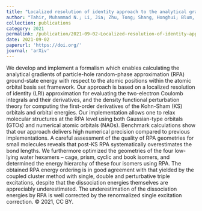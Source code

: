 ```yaml
---
title: "Localized resolution of identity approach to the analytical gradients of random-phase approximation ground-state energy: Algorithm and benchmarks"
author: "Tahir, Muhammad N.; Li, Jia; Zhu, Tong; Shang, Honghui; Blum, Volker; Ren, Xinguo"
collection: publications
category: 2021
permalink: /publication/2021-09-02-Localized-resolution-of-identity-approach-to-the-analytical-gradients-of-random-phase-approximation-ground-state-energy:-Algorithm-and-benchmarks
date: 2021-09-02
paperurl: 'https://doi.org/'
journal: 'arXiv'
---
```


We develop and implement a formalism which enables calculating the analytical gradients of particle-hole random-phase approximation (RPA) ground-state energy with respect to the atomic positions within the atomic orbital basis set framework. Our approach is based on a localized resolution of identity (LRI) approximation for evaluating the two-electron Coulomb integrals and their derivatives, and the density functional perturbation theory for computing the first-order derivatives of the Kohn-Sham (KS) orbitals and orbital energies. Our implementation allows one to relax molecular structures at the RPA level using both Gaussian-type orbitals (GTOs) and numerical atomic orbitals (NAOs). Benchmark calculations show that our approach delivers high numerical precision compared to previous implementations. A careful assessment of the quality of RPA geometries for small molecules reveals that post-KS RPA systematically overestimates the bond lengths. We furthermore optimized the geometries of the four low-lying water hexamers – cage, prism, cyclic and book isomers, and determined the energy hierarchy of these four isomers using RPA. The obtained RPA energy ordering is in good agreement with that yielded by the coupled cluster method with single, double and perturbative triple excitations, despite that the dissociation energies themselves are appreciably underestimated. The underestimation of the dissociation energies by RPA is well corrected by the renormalized single excitation correction. © 2021, CC BY.
